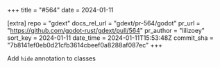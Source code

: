 +++
title = "#564"
date = 2024-01-11

[extra]
repo = "gdext"
docs_rel_url = "gdext/pr-564/godot"
pr_url = "https://github.com/godot-rust/gdext/pull/564"
pr_author = "lilizoey"
sort_key = 2024-01-11
date_time = 2024-01-11T15:53:48Z
commit_sha = "7b8141ef0eb0d21cfb3614cbeef0a8288af087ec"
+++

Add `hide` annotation to classes
